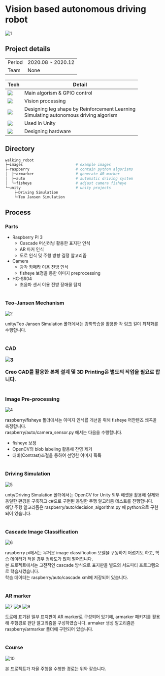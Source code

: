 <h1>Vision based autonomous driving robot</h1>

![1](images/1.jpg)

<h2>Project details</h2>

|||
|---|---|
|Period|2020.08 ~ 2020.12|
|Team|None|


|Tech|Detail|
|---|---|
|<img src="https://img.shields.io/badge/Python-3776AB?style=flat-square&logo=Python&logoColor=white"/>|Main algorism & GPIO control|
|<img src="https://img.shields.io/badge/OpenCV-5C3EE8?style=flat-square&logo=OpenCV&logoColor=white"/>|Vision processing|
|<img src="https://img.shields.io/badge/Unity-FFFFFF?style=flat-square&logo=Unity&logoColor=black"/>|Designing leg shape by Reinforcement Learning<br/> Simulating autonomous driving algorism|
|<img src="https://img.shields.io/badge/C%23-239120?style=flat-square&logo=CSharp&logoColor=white"/>|Used in Unity|
|<img src="https://img.shields.io/badge/Creo CAD-309549?style=flat-square"/>|Designing hardware|

<h2>Directory</h2>

```bash
walking_robot       
├─images                        # example images
├─raspberry                     # contain python algorisms
│  ├─armarker                   # generate AR marker
│  ├─auto                       # automatic driving system
│  └─fisheye                    # adjust camera fisheye
└─unity                         # unity projects
    ├─Driving Simulation        
    └─Teo Jansen Simulation  
```   

<h2>Process</h2>

<h3>Parts</h3>

* Raspberry PI 3
    * Cascade 머신러닝 활용한 표지판 인식
    * AR 마커 인식
    * 도로 인식 및 주행 방향 결정 알고리즘
* Camera
    * 광각 카메라 이용 전방 인식
    * fisheye 보정을 통한 이미지 preprocessing
* HC-SR04
    * 초음파 센서 이용 전방 장애물 탐지
<br/><br/>
<h3>Teo-Jansen Mechanism</h3>

![2](images/2.jpg)

unity/Teo Jansen Simulation 폴더에서는 강화학습을 활용한 각 링크 길이 최적화를 수행합니다.
<br/><br/>
<h3>CAD

![3](images/3.jpg)

Creo CAD를 활용한 본체 설계 및 3D Printing은 별도의 작업을 필요로 합니다.
<br/><br/>
<h3>Image Pre-processing</h3>

![4](images/4.jpg)

raspberry/fisheye 폴더에서는 이미지 인식률 개선을 위해 fisheye 어안렌즈 왜곡을 측정합니다.    
raspberry/auto/camera_sensor.py 에서는 다음을 수행합니다.
* fisheye 보정
* OpenCV의 blob labeling 활용해 잔영 제거
* 대비(Contrast)조절을 통하여 선명한 이미지 획득
<br/><br/>
<h3>Driving Simulation</h3>

![5](images/5.jpg)

unty/Driving Simulation 폴더에서는 OpenCV for Unity 외부 에셋을 활용해 실제와 동일한 환경을 구축하고 c#으로 구현된 동일한 주행 알고리즘 테스트를 진행합니다.   
해당 주행 알고리즘은 raspberry/auto/decision_algorithm.py 에 python으로 구현되어 있습니다.
<br/><br/>
<h3>Cascade Image Classification</h3>
    
![6](images/6.jpg)

raspberry pi에서는 무거운 image classification 모델을 구동하기 어렵기도 하고, 학습 데이터가 적을 경우 정확도가 많이 떨어집니다.   
본 프로젝트에서는 고전적인 cascade 방식으로 표지판을 별도의 서드파티 프로그램으로 학습시켰습니다.   
학습 데이터는 raspberry/auto/cascade.xml에 저장되어 있습니다.
<br/><br/>
<h3>AR marker</h3>

![7](images/7.png)
![8](images/8.png)
![9](images/9.png)

도로에 표기된 일부 표지판이 AR marker로 구성되어 있기에, armarker 패키지를 활용해 주행경로 판단 알고리즘을 구성하였습니다.
armaker 생성 알고리즘은 raspberry/armarker 폴더에 구현되어 있습니다.
<br/><br/>
<h3>Course</h3>

![10](images/10.jpg)


본 프로젝트가 자율 주행을 수행한 경로는 위와 같습니다.


